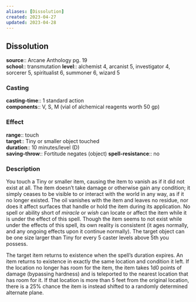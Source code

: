 ```yaml
---
aliases: [Dissolution]
created: 2023-04-27
updated: 2023-04-28
---
```


## Dissolution

**source**:: Arcane Anthology pg. 19  
**school**:: transmutation
**level**:: alchemist 4, arcanist 5, investigator 4, sorcerer 5, spiritualist 6, summoner 6, wizard 5

### Casting

**casting-time**:: 1 standard action  
**components**:: V, S, M (vial of alchemical reagents worth 50 gp)

### Effect

**range**:: touch  
**target**:: Tiny or smaller object touched  
**duration**:: 10 minutes/level (D)  
**saving-throw**:: Fortitude negates (object)
**spell-resistance**:: no

### Description

You touch a Tiny or smaller item, causing the item to vanish as if it did not exist at all. The item doesn’t take damage or otherwise gain any condition; it simply ceases to be visible to or interact with the world in any way, as if it no longer existed. The oil vanishes with the item and leaves no residue, nor does it affect surfaces that handle or hold the item during its application. No spell or ability short of *miracle* or *wish* can locate or affect the item while it is under the effect of this spell. Though the item seems to not exist while under the effects of this spell, its own reality is consistent (it ages normally, and any ongoing effects upon it continue normally). The target object can be one size larger than Tiny for every 5 caster levels above 5th you possess.  
  
The target item returns to existence when the spell’s duration expires. An item returns to existence in exactly the same location and condition it left. If the location no longer has room for the item, the item takes 1d0 points of damage (bypassing hardness) and is teleported to the nearest location that has room for it. If that location is more than 5 feet from the original location, there is a 25% chance the item is instead shifted to a randomly determined alternate plane.
